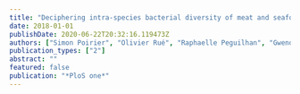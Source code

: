 ```yaml
---
title: "Deciphering intra-species bacterial diversity of meat and seafood spoilage microbiota using gyrB amplicon sequencing: A comparative analysis with 16S rDNA V3-V4 amplicon sequencing"
date: 2018-01-01
publishDate: 2020-06-22T20:32:16.119473Z
authors: ["Simon Poirier", "Olivier Rué", "Raphaelle Peguilhan", "Gwendoline Coeuret", "Monique Zagorec", "Marie-Christine Champomier-Verges", "Valentin Loux", "Stephane Chaillou"]
publication_types: ["2"]
abstract: ""
featured: false
publication: "*PloS one*"
---
```


